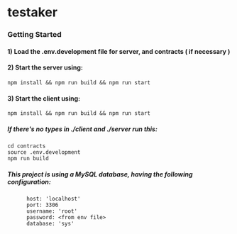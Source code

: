 # testaker

### Getting Started

#### 1) Load the .env.development file for server, and contracts ( if necessary )

#### 2) Start the server using:
```
npm install && npm run build && npm run start
```

#### 3) Start the client using:
```
npm install && npm run build && npm run start
```

##### If there's no types in ./client and ./server run this:
```
cd contracts
source .env.development
npm run build
```
##### This project is using a MySQL database, having the following configuration:
```
      host: 'localhost'
      port: 3306
      username: 'root'
      password: <from env file>
      database: 'sys'
```
